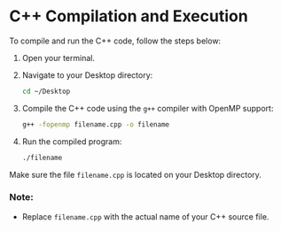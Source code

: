 # C++ Compilation and Execution

To compile and run the C++ code, follow the steps below:

1. Open your terminal.

2. Navigate to your Desktop directory:
    ```bash
    cd ~/Desktop
    ```

3. Compile the C++ code using the `g++` compiler with OpenMP support:
    ```bash
    g++ -fopenmp filename.cpp -o filename
    ```

4. Run the compiled program:
    ```bash
    ./filename
    ```

Make sure the file `filename.cpp` is located on your Desktop directory.

### Note:
- Replace `filename.cpp` with the actual name of your C++ source file.
